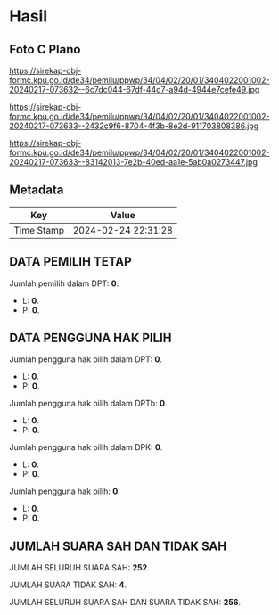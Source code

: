 # Hasil

## Foto C Plano

https://sirekap-obj-formc.kpu.go.id/de34/pemilu/ppwp/34/04/02/20/01/3404022001002-20240217-073632--6c7dc044-67df-44d7-a94d-4944e7cefe49.jpg

https://sirekap-obj-formc.kpu.go.id/de34/pemilu/ppwp/34/04/02/20/01/3404022001002-20240217-073633--2432c9f6-8704-4f3b-8e2d-911703808386.jpg

https://sirekap-obj-formc.kpu.go.id/de34/pemilu/ppwp/34/04/02/20/01/3404022001002-20240217-073633--83142013-7e2b-40ed-aa1e-5ab0a0273447.jpg


## Metadata

| Key        | Value               |
| ---------- | ------------------- |
| Time Stamp | 2024-02-24 22:31:28 |


## DATA PEMILIH TETAP

Jumlah pemilih dalam DPT: **0**.
 * L: **0**.
 * P: **0**.

## DATA PENGGUNA HAK PILIH

Jumlah pengguna hak pilih dalam DPT: **0**.
 * L: **0**.
 * P: **0**.

Jumlah pengguna hak pilih dalam DPTb: **0**.
 * L: **0**.
 * P: **0**.

Jumlah pengguna hak pilih dalam DPK: **0**.
 * L: **0**.
 * P: **0**.

Jumlah pengguna hak pilih: **0**.
 * L: **0**.
 * P: **0**.

## JUMLAH SUARA SAH DAN TIDAK SAH

JUMLAH SELURUH SUARA SAH: **252**.

JUMLAH SUARA TIDAK SAH: **4**.

JUMLAH SELURUH SUARA SAH DAN SUARA TIDAK SAH: **256**.


